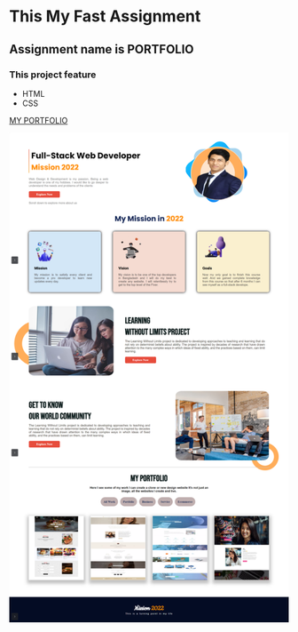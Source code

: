 # This My Fast Assignment
## Assignment name is **PORTFOLIO**

### This project feature
- HTML
- CSS

[MY PORTFOLIO](https://sanudas2018.github.io/my-portfolio/)

<img src="assets/images/my-images/my protfolio.png" alt="">